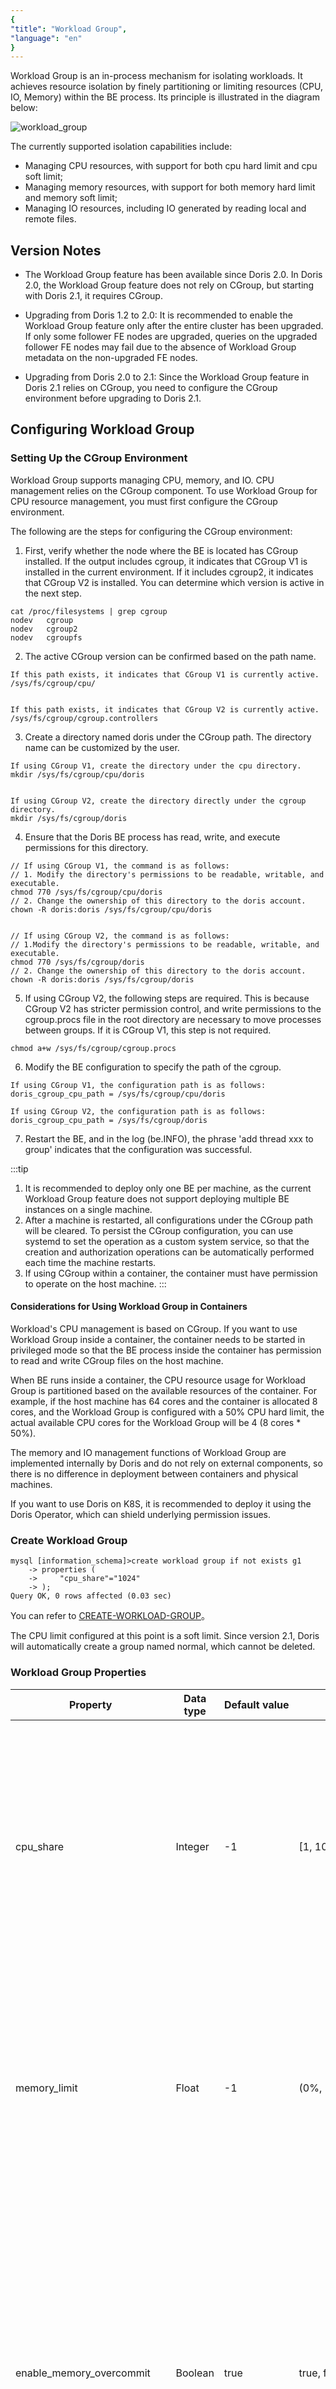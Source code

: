 ```yaml
---
{
"title": "Workload Group",
"language": "en"
}
---
```


<!-- 
Licensed to the Apache Software Foundation (ASF) under one
or more contributor license agreements.  See the NOTICE file
distributed with this work for additional information
regarding copyright ownership.  The ASF licenses this file
to you under the Apache License, Version 2.0 (the
"License"); you may not use this file except in compliance
with the License.  You may obtain a copy of the License at

  http://www.apache.org/licenses/LICENSE-2.0

Unless required by applicable law or agreed to in writing,
software distributed under the License is distributed on an
"AS IS" BASIS, WITHOUT WARRANTIES OR CONDITIONS OF ANY
KIND, either express or implied.  See the License for the
specific language governing permissions and limitations
under the License.
-->


Workload Group is an in-process mechanism for isolating workloads.
It achieves resource isolation by finely partitioning or limiting resources (CPU, IO, Memory) within the BE process.
Its principle is illustrated in the diagram below:

![workload_group](/images/workload_group_arch.png)

The currently supported isolation capabilities include:

* Managing CPU resources, with support for both cpu hard limit and cpu soft limit;
* Managing memory resources, with support for both memory hard limit and memory soft limit;
* Managing IO resources, including IO generated by reading local and remote files.


## Version Notes

- The Workload Group feature has been available since Doris 2.0. In Doris 2.0, the Workload Group feature does not rely on CGroup, but starting with Doris 2.1, it requires CGroup.

- Upgrading from Doris 1.2 to 2.0: It is recommended to enable the Workload Group feature only after the entire cluster has been upgraded. If only some follower FE nodes are upgraded, queries on the upgraded follower FE nodes may fail due to the absence of Workload Group metadata on the non-upgraded FE nodes.

- Upgrading from Doris 2.0 to 2.1: Since the Workload Group feature in Doris 2.1 relies on CGroup, you need to configure the CGroup environment before upgrading to Doris 2.1.

## Configuring Workload Group

### Setting Up the CGroup Environment
Workload Group supports managing CPU, memory, and IO. CPU management relies on the CGroup component.
To use Workload Group for CPU resource management, you must first configure the CGroup environment.

The following are the steps for configuring the CGroup environment:

1. First, verify whether the node where the BE is located has CGroup installed.
   If the output includes cgroup, it indicates that CGroup V1 is installed in the current environment.
   If it includes cgroup2, it indicates that CGroup V2 is installed. You can determine which version is active in the next step.
```shell
cat /proc/filesystems | grep cgroup
nodev	cgroup
nodev	cgroup2
nodev	cgroupfs
```

2. The active CGroup version can be confirmed based on the path name.
```shell
If this path exists, it indicates that CGroup V1 is currently active.
/sys/fs/cgroup/cpu/


If this path exists, it indicates that CGroup V2 is currently active.
/sys/fs/cgroup/cgroup.controllers
```

3. Create a directory named doris under the CGroup path. The directory name can be customized by the user.

```shell
If using CGroup V1, create the directory under the cpu directory.
mkdir /sys/fs/cgroup/cpu/doris


If using CGroup V2, create the directory directly under the cgroup directory.
mkdir /sys/fs/cgroup/doris
```

4. Ensure that the Doris BE process has read, write, and execute permissions for this directory.
```shell
// If using CGroup V1, the command is as follows:
// 1. Modify the directory's permissions to be readable, writable, and executable.
chmod 770 /sys/fs/cgroup/cpu/doris
// 2. Change the ownership of this directory to the doris account.
chown -R doris:doris /sys/fs/cgroup/cpu/doris


// If using CGroup V2, the command is as follows:
// 1.Modify the directory's permissions to be readable, writable, and executable.
chmod 770 /sys/fs/cgroup/doris
// 2. Change the ownership of this directory to the doris account.
chown -R doris:doris /sys/fs/cgroup/doris
```

5. If using CGroup V2, the following steps are required.
   This is because CGroup V2 has stricter permission control, and write permissions to the cgroup.procs file in the root directory are necessary to move processes between groups.
   If it is CGroup V1, this step is not required.
```shell
chmod a+w /sys/fs/cgroup/cgroup.procs
```

6. Modify the BE configuration to specify the path of the cgroup.
```shell
If using CGroup V1, the configuration path is as follows:
doris_cgroup_cpu_path = /sys/fs/cgroup/cpu/doris

If using CGroup V2, the configuration path is as follows:
doris_cgroup_cpu_path = /sys/fs/cgroup/doris
```

7. Restart the BE, and in the log (be.INFO), the phrase 'add thread xxx to group' indicates that the configuration was successful.

:::tip
1. It is recommended to deploy only one BE per machine, as the current Workload Group feature does not support deploying multiple BE instances on a single machine.
2. After a machine is restarted, all configurations under the CGroup path will be cleared.
   To persist the CGroup configuration, you can use systemd to set the operation as a custom system service,
   so that the creation and authorization operations can be automatically performed each time the machine restarts.
3. If using CGroup within a container, the container must have permission to operate on the host machine.
   :::

#### Considerations for Using Workload Group in Containers
Workload's CPU management is based on CGroup. If you want to use Workload Group inside a container,
the container needs to be started in privileged mode so that the BE process inside the container has permission to read and write CGroup files on the host machine.

When BE runs inside a container, the CPU resource usage for Workload Group is partitioned based on the available resources of the container.
For example, if the host machine has 64 cores and the container is allocated 8 cores,
and the Workload Group is configured with a 50% CPU hard limit, the actual available CPU cores for the Workload Group will be 4 (8 cores * 50%).

The memory and IO management functions of Workload Group are implemented internally by Doris and do not rely on external components,
so there is no difference in deployment between containers and physical machines.

If you want to use Doris on K8S, it is recommended to deploy it using the Doris Operator, which can shield underlying permission issues.

### Create Workload Group
```
mysql [information_schema]>create workload group if not exists g1
    -> properties (
    ->     "cpu_share"="1024"
    -> );
Query OK, 0 rows affected (0.03 sec)

```
You can refer to [CREATE-WORKLOAD-GROUP](../../sql-manual/sql-statements/Data-Definition-Statements/Create/CREATE-WORKLOAD-GROUP)。

The CPU limit configured at this point is a soft limit. Since version 2.1, Doris will automatically create a group named normal, which cannot be deleted.

### Workload Group Properties


| Property                     | Data type | Default value | Value range              | Description                                                                                                                                                                                                                                                                                                                                                                                                                                                                                                                                                                                                                                                                                                                                                                                                                                                                                                                                                           |
|------------------------------|-----------|---------------|--------------------------|-----------------------------------------------------------------------------------------------------------------------------------------------------------------------------------------------------------------------------------------------------------------------------------------------------------------------------------------------------------------------------------------------------------------------------------------------------------------------------------------------------------------------------------------------------------------------------------------------------------------------------------------------------------------------------------------------------------------------------------------------------------------------------------------------------------------------------------------------------------------------------------------------------------------------------------------------------------------------|
| cpu_share                    | Integer   | -1            | [1, 10000]               | Optional, effective under CPU soft limit mode. The valid range of values depends on the version of CGroup being used, which is described in detail later. cpu_share represents the weight of CPU time that the Workload Group can acquire; the larger the value, the more CPU time it can obtain. For example, if the user creates three Workload Groups, g-a, g-b, and g-c, with cpu_share values of 10, 30, and 40 respectively, and at a certain point g-a and g-b are running tasks while g-c has no tasks, g-a will receive 25% (10 / (10 + 30)) of the CPU resources, and g-b will receive 75% of the CPU resources. If only one Workload Group is running in the system, regardless of the cpu_share value, it will be able to acquire all the CPU resources.                                                                                                                                                                                                  |
| memory_limit                 | Float     | -1            | (0%, 100%]               | Optional. Enabling memory hard limit represents the maximum available memory percentage for the current Workload Group. The default value means no memory limit is applied. The cumulative value of memory_limit for all Workload Groups cannot exceed 100%, and it is typically used in conjunction with the enable_memory_overcommit attribute. For example, if a machine has 64GB of memory and the memory_limit for a Workload Group is set to 50%, the actual physical memory available for that group would be 64GB * 90% * 50% = 28.8GB, where 90% is the default value for the available memory configuration of the BE process.                                                                                                                                                                                                                                                                                                                              |
| enable_memory_overcommit     | Boolean   | true          | true, false              | Optional. Used to control whether the memory limit for the current Workload Group is a hard limit or a soft limit, with the default set to true. If set to false, the Workload Group will have hard memory limit, and when the system detects that the memory usage exceeds the limit, it will immediately cancel the tasks with the highest memory usage within the group to release the excess memory. If set to true, the Workload Group will have soft memory limit. If there is free memory available, the Workload Group can continue using system memory even after exceeding the memory_limit. When the system's total memory is under pressure, the system will cancel the tasks with the highest memory usage within the group and release some of the excess memory to alleviate system memory pressure. It is recommended that the total memory_limit of all Workload Groups be kept below 100% to reserve memory for other components of the BE process. |
| cpu_hard_limit               | Integer   | -1            | [1%, 100%]               | Optional. Effective under CPU hard limit mode, it represents the maximum CPU percentage a Workload Group can use. Regardless of whether the machine's CPU resources are fully utilized, the Workload Group's CPU usage cannot exceed the cpu_hard_limit. The cumulative value of cpu_hard_limit for all Workload Groups cannot exceed 100%. This attribute was introduced in version 2.1 and is not supported in version 2.0.                                                                                                                                                                                                                                                                                                                                                                                                                                                                                                                                         |
| max_concurrency              | Integer   | 2147483647    | [0, 2147483647]          | Optional. Specifies the maximum query concurrency. The default value is the maximum value of an integer, meaning no concurrency limit. When the number of running queries reaches the maximum concurrency, new queries will enter a queue.                                                                                                                                                                                                                                                                                                                                                                                                                                                                                                                                                                                                                                                                                                                            |
| max_queue_size               | Integer   | 0             | [0, 2147483647]          | Optional. Specifies the length of the query waiting queue. When the queue is full, new queries will be rejected. The default value is 0, which means no queuing. If the queue is full, new queries will fail directly.                                                                                                                                                                                                                                                                                                                                                                                                                                                                                                                                                                                                                                                                                                                                                |
| queue_timeout                | Integer   | 0             | [0, 2147483647]          | Optional. Specifies the maximum waiting time for a query in the waiting queue, in milliseconds. If the query's waiting time in the queue exceeds this value, an exception will be thrown directly to the client. The default value is 0, meaning no queuing; queries will immediately fail upon entering the queue.                                                                                                                                                                                                                                                                                                                                                                                                                                                                                                                                                                                                                                                   |
| scan_thread_num              | Integer   | -1            | [1, 2147483647]          | Optional. Specifies the number of threads used for scanning in the current Workload Group. When this property is set to -1, it means it is not active, and the actual scan thread num on the BE will default to the doris_scanner_thread_pool_thread_num configuration in the BE.                                                                                                                                                                                                                                                                                                                                                                                                                                                                                                                                                                                                                                                                                     |
| max_remote_scan_thread_num   | Integer   | -1            | [1, 2147483647]          | Optional. Specifies the maximum number of threads in the scan thread pool for reading external data sources. When this property is set to -1, the actual number of threads is determined by the BE, typically based on the number of CPU cores.                                                                                                                                                                                                                                                                                                                                                                                                                                                                                                                                                                                                                                                                                                                       |
| min_remote_scan_thread_num   | Integer   | -1            | [1, 2147483647]          | Optional. Specifies the minimum number of threads in the scan thread pool for reading external data sources. When this property is set to -1, the actual number of threads is determined by the BE, typically based on the number of CPU cores.                                                                                                                                                                                                                                                                                                                                                                                                                                                                                                                                                                                                                                                                                                                       |
| tag                          | String    | empty         | -                        | Specifies tags for the Workload Group. The cumulative resource values of Workload Groups with the same tag cannot exceed 100%. To specify multiple values, use commas to separate them.                                                                                                                                                                                                                                                                                                                                                                                                                                                                                                                                                                                                                                                                                                                                                                               |
| read_bytes_per_second        | Integer   | -1            | [1, 9223372036854775807] | Optional. Specifies the maximum I/O throughput when reading internal tables in Doris. The default value is -1, meaning no I/O bandwidth limit is applied. It is important to note that this value is not tied to individual disks but to directories. For example, if Doris is configured with two directories to store internal table data, the maximum read I/O for each directory will not exceed this value. If both directories are placed on the same disk, the maximum throughput will be doubled (i.e., 2 times read_bytes_per_second). The file directory for spill disk is also subject to this limit.                                                                                                                                                                                                                                                                                                                                                      |
| remote_read_bytes_per_second | Integer   | -1            | [1, 9223372036854775807] | Optional. Specifies the maximum I/O throughput when reading external tables in Doris. The default value is -1, meaning no I/O bandwidth limit is applied.                                                                                                                                                                                                                                                                                                                                                                                                                                                                                                                                                                                                                                                                                                                                                                                                             |

:::tip

1. Currently, the simultaneous use of both cpu hard limit and cpu soft limit is not supported.
   At any given time, a cluster can only have either a soft limit or a hard limit. The method for switching between them will be described later.

2. All properties are optional, but at least one property must be specified when creating a Workload Group.

3. It is important to note that the default values for CPU soft limits differ between CGroup v1 and CGroup v2. The default CPU soft limit for CGroup v1 is 1024, with a valid range from 2 to 262144, while the default for CGroup v2 is 100, with a valid range from 1 to 10000.
   If a value outside the range is set for the soft limit, it may cause the CPU soft limit modification to fail in BE. If the default value of 100 from CGroup v2 is applied in a CGroup v1 environment, it could result in this Workload Group having the lowest priority on the machine.
   :::

## Set Workload Group for user
Before binding a user to a specific Workload Group, it is necessary to ensure that the user has the necessary permissions for the Workload Group.
You can use the user to query the information_schema.workload_groups system table, and the result will show the Workload Groups that the current user has permission to access.
The following query result indicates that the current user has access to the g1 and normal Workload Groups:

```sql
SELECT name FROM information_schema.workload_groups;
+--------+
| name   |
+--------+
| normal |
| g1     |
+--------+
```

If the g1 Workload Group is not visible, you can use the ADMIN account to execute the GRANT statement to authorize the user. For example:
```
"GRANT USAGE_PRIV ON WORKLOAD GROUP 'g1' TO 'user_1'@'%';"
```
This statement means granting the user_1 the permission to use the Workload Group named g1.
More details can be found in [grant](../../sql-manual/sql-statements/Account-Management-Statements/GRANT)。

**Two ways to bind Workload Group to user**
1. By setting the user property, you can bind the user to a default Workload Group. The default is normal. It's important to note that the value here cannot be left empty; otherwise, the statement will fail.
```
set property 'default_workload_group' = 'g1';
```
After executing this statement, the current user's queries will default to using the 'g1' Workload Group.


2. By specifying the Workload Group through a session variable, the default is empty:
```
set workload_group = 'g1';
```
When both methods are used to specify a Workload Group for the user, the session variable takes priority over the user property.

## Show Workload Group
1. You can use the SHOW statement to view the Workload Group:
```
show workload groups;
```
More details can be found in [SHOW-WORKLOAD-GROUPS](../../sql-manual/sql-statements/Show-Statements/SHOW-WORKLOAD-GROUPS)

2. You can view the Workload Group through the system table:
```
mysql [information_schema]>select * from information_schema.workload_groups where name='g1';
+-------+------+-----------+--------------+--------------------------+-----------------+----------------+---------------+----------------+-----------------+----------------------------+----------------------------+----------------------+-----------------------+------+-----------------------+------------------------------+
| ID    | NAME | CPU_SHARE | MEMORY_LIMIT | ENABLE_MEMORY_OVERCOMMIT | MAX_CONCURRENCY | MAX_QUEUE_SIZE | QUEUE_TIMEOUT | CPU_HARD_LIMIT | SCAN_THREAD_NUM | MAX_REMOTE_SCAN_THREAD_NUM | MIN_REMOTE_SCAN_THREAD_NUM | MEMORY_LOW_WATERMARK | MEMORY_HIGH_WATERMARK | TAG  | READ_BYTES_PER_SECOND | REMOTE_READ_BYTES_PER_SECOND |
+-------+------+-----------+--------------+--------------------------+-----------------+----------------+---------------+----------------+-----------------+----------------------------+----------------------------+----------------------+-----------------------+------+-----------------------+------------------------------+
| 14009 | g1   |      1024 | -1           | true                     |      2147483647 |              0 |             0 | -1             |              -1 |                         -1 |                         -1 | 50%                  | 80%                   |      |                    -1 |                           -1 |
+-------+------+-----------+--------------+--------------------------+-----------------+----------------+---------------+----------------+-----------------+----------------------------+----------------------------+----------------------+-----------------------+------+-----------------------+------------------------------+
1 row in set (0.05 sec)
```

## Alter Workload Group
```
mysql [information_schema]>alter workload group g1 properties('cpu_share'='2048');
Query OK, 0 rows affected (0.00 sec

mysql [information_schema]>select cpu_share from information_schema.workload_groups where name='g1';
+-----------+
| cpu_share |
+-----------+
|      2048 |
+-----------+
1 row in set (0.02 sec)

```

More details can be found in [ALTER-WORKLOAD-GROUP](../../sql-manual/sql-statements/Data-Definition-Statements/Alter/ALTER-WORKLOAD-GROUP)

## Drop Workload Group
```
mysql [information_schema]>drop workload group g1;
Query OK, 0 rows affected (0.01 sec)
```

More details can be found in[DROP-WORKLOAD-GROUP](../../sql-manual/sql-statements/Data-Definition-Statements/Drop/DROP-WORKLOAD-GROUP)

## Explanation of Switching Between CPU Soft and Hard Limit Modes
Currently, Doris does not support running both CPU soft and hard limits simultaneously. At any given time, a Doris cluster can only operate in either CPU soft limit or CPU hard limit mode.
Users can switch between these two modes, and the switching method is as follows:

1 If the current cluster configuration is set to the default CPU soft limit and you wish to change it to CPU hard limit, you need to modify the cpu_hard_limit parameter of the Workload Group to a valid value.
```
alter workload group test_group properties ( 'cpu_hard_limit'='20%' );
```
All Workload Groups in the cluster need to be modified, and the cumulative value of cpu_hard_limit for all Workload Groups cannot exceed 100%.

Since CPU hard limits cannot automatically have a valid value, simply enabling the switch without modifying the property will prevent the CPU hard limit from taking effect.

2 Enable the CPU hard limit on all FE nodes
```
1 Modify the configuration in the fe.conf file on the disk.
experimental_enable_cpu_hard_limit = true


2 Modify the configuration in memory.
ADMIN SET FRONTEND CONFIG ("enable_cpu_hard_limit" = "true");
```

If the user wishes to switch from CPU hard limit back to CPU soft limit, they need to set the value of enable_cpu_hard_limit to false on all FE nodes.
The CPU soft limit property cpu_share will default to a valid value of 1024 (if it was not previously specified). Users can adjust the cpu_share value based on the priority of the group.

## Testing
### Memory hard limit
Adhoc-type queries typically have unpredictable SQL inputs and uncertain memory usage, which poses the risk of a few queries consuming a large amount of memory.
These types of workloads can be allocated to a separate group, and by using the Workload Group's memory hard limit feature, it helps prevent sudden large queries from consuming all memory, which could cause other queries to run out of available memory or result in OOM (Out of Memory) errors.
When the memory usage of this Workload Group exceeds the configured hard limit, the system will kill queries to release memory, preventing the process from running out of memory.

**Testing environment**

1 FE, 1 BE, with BE configured to 96 cores and 375GB of memory.

The test dataset is clickbench, and the testing method involves using JMeter to run query Q29 with three concurrent executions.

**Test without enabling memory hard limit for Workload Group**

1. Check the memory usage of the process. The fourth column in the ps command output represents the physical memory usage of the process, in kilobytes (KB). It shows that under the current test load, the process uses approximately 7.7GB of memory.

    ```sql
    [ ~]$ ps -eo pid,comm,%mem,rss | grep 1407481
    1407481 doris_be         2.0 7896792
    [ ~]$ ps -eo pid,comm,%mem,rss | grep 1407481
    1407481 doris_be         2.0 7929692
    [ ~]$ ps -eo pid,comm,%mem,rss | grep 1407481
    1407481 doris_be         2.0 8101232
    ```

2. Use Doris system tables to check the current memory usage of the Workload Group. The memory usage of the Workload Group is approximately 5.8GB.

    ```sql
    mysql [information_schema]>select MEMORY_USAGE_BYTES / 1024/ 1024 as wg_mem_used_mb from workload_group_resource_usage where workload_group_id=11201;
    +-------------------+
    | wg_mem_used_mb    |
    +-------------------+
    | 5797.524360656738 |
    +-------------------+
    1 row in set (0.01 sec)

    mysql [information_schema]>select MEMORY_USAGE_BYTES / 1024/ 1024 as wg_mem_used_mb from workload_group_resource_usage where workload_group_id=11201;
    +-------------------+
    | wg_mem_used_mb    |
    +-------------------+
    | 5840.246627807617 |
    +-------------------+
    1 row in set (0.02 sec)

    mysql [information_schema]>select MEMORY_USAGE_BYTES / 1024/ 1024 as wg_mem_used_mb from workload_group_resource_usage where workload_group_id=11201;
    +-------------------+
    | wg_mem_used_mb    |
    +-------------------+
    | 5878.394917488098 |
    +-------------------+
    1 row in set (0.02 sec)
    ```

Here, we can see that the process memory usage is typically much larger than the memory usage of a Workload Group, even if only one Workload Group is running. This is because the Workload Group only tracks the memory used by queries and loads The memory used by other components within the process, such as metadata and various caches, is not counted as part of the Workload Group's memory usage, nor is it managed by the Workload Group.

**Test with the memory hard limit for Workload Group enabled**
1. Execute the SQL command to modify the memory configuration.

    ```sql
    alter workload group g2 properties('memory_limit'='0.5%');
    alter workload group g2 properties('enable_memory_overcommit'='false');
    ```

2. Run the same test and check the memory usage in the system table; the memory usage is around 1.5G.

    ```sql
    mysql [information_schema]>select MEMORY_USAGE_BYTES / 1024/ 1024 as wg_mem_used_mb from workload_group_resource_usage where workload_group_id=11201;
    +--------------------+
    | wg_mem_used_mb     |
    +--------------------+
    | 1575.3877239227295 |
    +--------------------+
    1 row in set (0.02 sec)

    mysql [information_schema]>select MEMORY_USAGE_BYTES / 1024/ 1024 as wg_mem_used_mb from workload_group_resource_usage where workload_group_id=11201;
    +------------------+
    | wg_mem_used_mb   |
    +------------------+
    | 1668.77405834198 |
    +------------------+
    1 row in set (0.01 sec)

    mysql [information_schema]>select MEMORY_USAGE_BYTES / 1024/ 1024 as wg_mem_used_mb from workload_group_resource_usage where workload_group_id=11201;
    +--------------------+
    | wg_mem_used_mb     |
    +--------------------+
    | 499.96760272979736 |
    +--------------------+
    1 row in set (0.01 sec)
    ```

3. Use the ps command to check the memory usage of the process; the memory usage is around 3.8G.

    ```sql
    [ ~]$ ps -eo pid,comm,%mem,rss | grep 1407481
    1407481 doris_be         1.0 4071364
    [ ~]$ ps -eo pid,comm,%mem,rss | grep 1407481
    1407481 doris_be         1.0 4059012
    [ ~]$ ps -eo pid,comm,%mem,rss | grep 1407481
    1407481 doris_be         1.0 4057068
    ```

4. At the same time, the client will observe a significant number of query failures caused by insufficient memory.

    ```sql
    1724074250162,14126,1c_sql,HY000 1105,"java.sql.SQLException: errCode = 2, detailMessage = (127.0.0.1)[MEM_LIMIT_EXCEEDED]GC wg for hard limit, wg id:11201, name:g2, used:1.71 GB, limit:1.69 GB, backend:10.16.10.8. cancel top memory used tracker <Query#Id=4a0689936c444ac8-a0d01a50b944f6e7> consumption 1.71 GB. details:process memory used 3.01 GB exceed soft limit 304.41 GB or sys available memory 101.16 GB less than warning water mark 12.80 GB., Execute again after enough memory, details see be.INFO.",并发 1-3,text,false,,444,0,3,3,null,0,0,0
    ```

From the error message, it can be observed that the Workload Group used 1.7G of memory, but the Workload Group's limit is 1.69G. The calculation is as follows:1.69G = Physical machine memory (375G) * mem_limit (value from be.conf, default is 0.9) * 0.5% (Workload Group's configuration).
This means the memory percentage configured in the Workload Group is calculated based on the memory available to the BE process.

**Recommendations**

As demonstrated in the tests above, memory hard limits can control the memory usage of a Workload Group but do so by terminating queries to release memory. This approach can lead to a poor user experience and, in extreme cases, may cause all queries to fail.

Therefore, in production environments, it is recommended to use memory hard limits in conjunction with query queuing functionality. This ensures controlled memory usage while maintaining query success rates.



### CPU hard limit
Doris workloads can generally be categorized into three types:
1. Core Report Queries: These are typically used by company executives to view reports. While the load may not be very high, the availability requirements are strict. These queries can be assigned to a group with a higher-priority soft limit, ensuring they receive more CPU resources when resources are insufficient.
2. Adhoc queries are typically exploratory and analytical in nature, with random SQL and unpredictable resource consumption. Their priority is usually low. Therefore, CPU hard limits can be used to manage these queries, configuring lower values to prevent excessive CPU resource usage that could reduce cluster availability.
3. ETL queries typically have fixed SQL and stable resource consumption, although there may occasionally be spikes in resource usage due to increased upstream data. Therefore, CPU hard limits can be configured to manage these queries.

Different workloads have varying CPU consumption, and users have different latency requirements. When the BE CPU is fully utilized, availability decreases, and response times increase. For example, an Adhoc analysis query may fully utilize the CPU of the entire cluster, causing core report queries to experience higher latency, which impacts SLA. Therefore, a CPU isolation mechanism is needed to separate different workloads and ensure cluster availability and SLA.

Workload Group supports both CPU soft limits and hard limits. It is currently recommended to configure Workload Groups with hard limits in production environments. This is because CPU soft limits typically only show priority effects when the CPU is fully utilized. However, when the CPU is fully used, internal Doris components (such as the RPC component) and the operating system’s available CPU are reduced, leading to a significant drop in overall cluster availability. Therefore, in production environments, it is essential to avoid CPU resource exhaustion, and the same logic applies to other resources such as memory.

**Test environment**

1 FE, 1 BE, 96-core machine.
The dataset is clickbench, and the test SQL is q29.

**Tesing**
1. Using JMeter to initiate 3 concurrent queries, the CPU usage of the BE process is pushed to a relatively high usage rate. The test machine has 96 cores, and using the top command, we can see that the BE process's CPU usage is 7600%, which means the process is currently using 76 cores.

   ![use workload group cpu](/images/workload-management/use_wg_cpu_1.png)

2. Modify the CPU hard limit of the currently used Workload Group to 10%.

    ```sql
    alter workload group g2 properties('cpu_hard_limit'='10%');
    ```

3. Switch to CPU hard limit mode.

    ```sql
    ADMIN SET FRONTEND CONFIG ("enable_cpu_hard_limit" = "true");
    ```

4. Re-run the load test for queries, and you can see that the current process can only use 9 to 10 cores, which is about 10% of the total cores.

   ![use workload group cpu](/images/workload-management/use_wg_cpu_2.png)

It is important to note that this test is best conducted using query workloads, as they are more likely to reflect the effect. If testing load, it may trigger Compaction, causing the actual observed values to be higher than the values configured in the Workload Group. Currently, Compaction workloads are not managed under the Workload Group.

5. In addition to using Linux system commands, you can also observe the current CPU usage of the group through Doris's system tables, where the CPU usage is around 10%.

    ```sql
    mysql [information_schema]>select CPU_USAGE_PERCENT from workload_group_resource_usage where WORKLOAD_GROUP_ID=11201;
    +-------------------+
    | CPU_USAGE_PERCENT |
    +-------------------+
    |              9.57 |
    +-------------------+
    1 row in set (0.02 sec)
    ```

**note**

1. When configuring, it's better not to set the total CPU allocation of all groups to exactly 100%. This is mainly to ensure the availability of low-latency scenarios, as some resources need to be reserved for other components. However, for scenarios that are not very sensitive to latency and aim for maximum resource utilization, setting the total CPU allocation of all groups to 100% can be considered.
2. Currently, the interval for synchronizing Workload Group metadata from FE to BE is 30 seconds. Therefore, changes to Workload Group settings may take up to 30 seconds to take effect.


### Limit local IO
In OLAP systems, during ETL operations or large Adhoc queries, a significant amount of data needs to be read. To speed up the data analysis process, Doris uses multi-threaded parallel scanning across multiple disk files, which generates substantial disk IO that can impact other queries (such as report analysis).
By using Workload Groups, Doris can group offline ETL data processing and online report queries separately, limiting the offline data processing IO bandwidth. This helps reduce the impact of offline data processing on online report analysis.

**Test environment**

1 FE, 1 BE, 96-core machine. Dataset: clickbench. Test query: q29.

**Testing without enabling IO hard limits**
1. Clear Cache.

    ```sql
    // clear OS cache
    sync; echo 3 > /proc/sys/vm/drop_caches

    // disable BE page cache
    disable_storage_page_cache = true
    ```

2. Perform a full table scan on the clickbench table, and execute a single concurrent query.

    ```sql
    set dry_run_query = true;
    select * from hits.hits;
    ```

3. Check the maximum throughput of the current Group as 3GB per second through Doris's system table.

    ```sql
    mysql [information_schema]>select LOCAL_SCAN_BYTES_PER_SECOND / 1024 / 1024 as mb_per_sec from workload_group_resource_usage where WORKLOAD_GROUP_ID=11201;
    +--------------------+
    | mb_per_sec         |
    +--------------------+
    | 1146.6208400726318 |
    +--------------------+
    1 row in set (0.03 sec)

    mysql [information_schema]>select LOCAL_SCAN_BYTES_PER_SECOND / 1024 / 1024 as mb_per_sec from workload_group_resource_usage where WORKLOAD_GROUP_ID=11201;
    +--------------------+
    | mb_per_sec         |
    +--------------------+
    | 3496.2762966156006 |
    +--------------------+
    1 row in set (0.04 sec)

    mysql [information_schema]>select LOCAL_SCAN_BYTES_PER_SECOND / 1024 / 1024 as mb_per_sec from workload_group_resource_usage where WORKLOAD_GROUP_ID=11201;
    +--------------------+
    | mb_per_sec         |
    +--------------------+
    | 2192.7690029144287 |
    +--------------------+
    1 row in set (0.02 sec)
    ```

4. Use the pidstat command to check the process IO. The first column is the process ID, and the second column is the read IO throughput (in kb/s). It can be seen that when IO is not restricted, the maximum throughput is 2GB per second.

   ![use workload group io](/images/workload-management/use_wg_io_1.png)


**Test after enabling IO hard limit**
1. Clear cache.

    ```sql
    // Clear OS cache.
    sync; echo 3 > /proc/sys/vm/drop_caches

    // disable BE page cache
    disable_storage_page_cache = true
    ```

2. Modify the Workload Group configuration to limit the maximum throughput to 100M per second.

    ```sql
    alter workload group g2 properties('read_bytes_per_second'='104857600');
    ```

3. Use Doris system tables to check that the maximum IO throughput of the Workload Group is 98M per second.

    ```sql
    mysql [information_schema]>select LOCAL_SCAN_BYTES_PER_SECOND / 1024 / 1024 as mb_per_sec from workload_group_resource_usage where WORKLOAD_GROUP_ID=11201;
    +--------------------+
    | mb_per_sec         |
    +--------------------+
    | 97.94296646118164  |
    +--------------------+
    1 row in set (0.03 sec)

    mysql [information_schema]>select LOCAL_SCAN_BYTES_PER_SECOND / 1024 / 1024 as mb_per_sec from workload_group_resource_usage where WORKLOAD_GROUP_ID=11201;
    +--------------------+
    | mb_per_sec         |
    +--------------------+
    | 98.37584781646729  |
    +--------------------+
    1 row in set (0.04 sec)

    mysql [information_schema]>select LOCAL_SCAN_BYTES_PER_SECOND / 1024 / 1024 as mb_per_sec from workload_group_resource_usage where WORKLOAD_GROUP_ID=11201;
    +--------------------+
    | mb_per_sec         |
    +--------------------+
    | 98.06641292572021  |
    +--------------------+
    1 row in set (0.02 sec)
    ```

4. Use the pid tool to check that the maximum IO throughput of the process is 131M per second.

   ![use workload group io](/images/workload-management/use_wg_io_2.png)

**Note**
1. The LOCAL_SCAN_BYTES_PER_SECOND field in the system table represents the summary value of the current Workload Group's statistics at the process level. For example, if 12 file paths are configured, LOCAL_SCAN_BYTES_PER_SECOND is the maximum IO value of these 12 file paths. If you wish to view the IO throughput for each file path separately, you can check the detailed values in Grafana.

2. Due to the presence of the operating system and Doris's Page Cache, the IO observed through Linux's IO monitoring scripts is typically smaller than the IO seen in the system table.


### Limit remote IO
BrokerLoad and S3Load are commonly used methods for large-scale data load. Users can first upload data to HDFS or S3, and then use BrokerLoad and S3Load to load data in parallel. To speed up the load process, Doris uses multi-threading to pull data from HDFS/S3, which can generate significant pressure on HDFS/S3, potentially making other jobs running on HDFS/S3 unstable.

To mitigate the impact on other workloads, the Workload Group's remote IO limit feature can be used to restrict the bandwidth used during the load process from HDFS/S3. This helps reduce the impact on other business operations.


**Test environment**

1 FE and 1 BE are deployed on the same machine, configured with 16 cores and 64GB of memory. The test data is the clickbench dataset, and before testing, we need to upload the dataset to S3. Considering the upload time, we will only upload 10 million rows of data, and then use the TVF function to query the data from S3.

After the upload is successful, you can use the command to view the schema information.

    ```sql
    DESC FUNCTION s3 (
        "URI" = "https://bucketname/1kw.tsv",
        "s3.access_key"= "ak",
        "s3.secret_key" = "sk",
        "format" = "csv",
        "use_path_style"="true"
    );
    ```

**Test without restricting remote read IO**
1. Initiate a single-threaded test to perform a full table scan on the clickbench table.

    ```sql
    // Set the operation to only scan the data without returning results.
    set dry_run_query = true;

    SELECT * FROM s3(
        "URI" = "https://bucketname/1kw.tsv",
        "s3.access_key"= "ak",
        "s3.secret_key" = "sk",
        "format" = "csv",
        "use_path_style"="true"
    );
    ```

2. Use the system table to check the current remote IO throughput. It shows that the remote IO throughput for this query is 837 MB per second. Note that the actual IO throughput here is highly dependent on the environment. If the machine hosting the BE has limited bandwidth to the external storage, the actual throughput may be lower.

    ```sql
    MySQL [(none)]> select cast(REMOTE_SCAN_BYTES_PER_SECOND/1024/1024 as int) as read_mb from information_schema.workload_group_resource_usage;
    +---------+
    | read_mb |
    +---------+
    |     837 |
    +---------+
    1 row in set (0.104 sec)

    MySQL [(none)]> select cast(REMOTE_SCAN_BYTES_PER_SECOND/1024/1024 as int) as read_mb from information_schema.workload_group_resource_usage;
    +---------+
    | read_mb |
    +---------+
    |     867 |
    +---------+
    1 row in set (0.070 sec)

    MySQL [(none)]> select cast(REMOTE_SCAN_BYTES_PER_SECOND/1024/1024 as int) as read_mb from information_schema.workload_group_resource_usage;
    +---------+
    | read_mb |
    +---------+
    |     867 |
    +---------+
    1 row in set (0.186 sec)
    ```

3. Use the sar command (sar -n DEV 1 3600) to monitor the machine's network bandwidth. It shows that the maximum network bandwidth at the machine level is 1033 MB per second.
   The first column of the output represents the number of bytes received per second by a specific network interface on the machine, in KB per second.

   ![use workload group rio](/images/workload-management/use_wg_rio_1.png)

**Test limiting remote read IO**
1. Modify the Workload Group configuration to limit remote read IO throughput to 100M per second.

    ```sql
    alter workload group normal properties('remote_read_bytes_per_second'='104857600');
    ```

2. Initiate a single concurrent full table scan query.

    ```sql
    set dry_run_query = true;

    SELECT * FROM s3(
        "URI" = "https://bucketname/1kw.tsv",
        "s3.access_key"= "ak",
        "s3.secret_key" = "sk",
        "format" = "csv",
        "use_path_style"="true"
    );
    ```

3. Use the system table to check the current remote read IO throughput. At this time, the IO throughput is around 100M, with some fluctuations. These fluctuations are influenced by the current algorithm design, typically peaking briefly without persisting for long periods, which is considered normal.

    ```sql
    MySQL [(none)]> select cast(REMOTE_SCAN_BYTES_PER_SECOND/1024/1024 as int) as read_mb from information_schema.workload_group_resource_usage;
    +---------+
    | read_mb |
    +---------+
    |      56 |
    +---------+
    1 row in set (0.010 sec)

    MySQL [(none)]> select cast(REMOTE_SCAN_BYTES_PER_SECOND/1024/1024 as int) as read_mb from information_schema.workload_group_resource_usage;
    +---------+
    | read_mb |
    +---------+
    |     131 |
    +---------+
    1 row in set (0.009 sec)

    MySQL [(none)]> select cast(REMOTE_SCAN_BYTES_PER_SECOND/1024/1024 as int) as read_mb from information_schema.workload_group_resource_usage;
    +---------+
    | read_mb |
    +---------+
    |     111 |
    +---------+
    1 row in set (0.009 sec)
    ```

4. Use the sar command (sar -n DEV 1 3600) to monitor the current network card's received traffic. The first column represents the amount of data received per second. The maximum value observed is now 207M per second, indicating that the read IO limit is effective. However, since the sar command reflects machine-level traffic, the observed value is slightly higher than what Doris reports.

   ![use workload group rio](/images/workload-management/use_wg_rio_2.png)